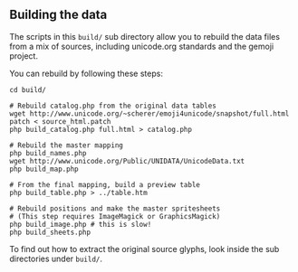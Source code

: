 ## Building the data

The scripts in this `build/` sub directory allow you to rebuild the data files 
from a mix of sources, including unicode.org standards and the gemoji project.

You can rebuild by following these steps:

	cd build/

	# Rebuild catalog.php from the original data tables
	wget http://www.unicode.org/~scherer/emoji4unicode/snapshot/full.html
	patch < source_html.patch
	php build_catalog.php full.html > catalog.php

	# Rebuild the master mapping
	php build_names.php
	wget http://www.unicode.org/Public/UNIDATA/UnicodeData.txt
	php build_map.php

	# From the final mapping, build a preview table
	php build_table.php > ../table.htm

	# Rebuild positions and make the master spritesheets
	# (This step requires ImageMagick or GraphicsMagick)
	php build_image.php # this is slow!
	php build_sheets.php

To find out how to extract the original source glyphs, look inside the sub
directories under `build/`.
